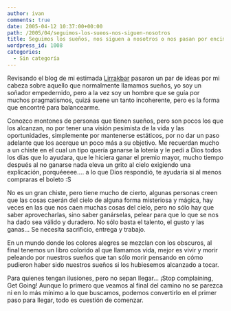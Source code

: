 ```yaml
---
author: ivan
comments: true
date: 2005-04-12 10:37:00+00:00
path: /2005/04/seguimos-los-sueos-nos-siguen-nosotros
title: Seguimos los sueños, nos siguen a nosotros o nos pasan por encima?
wordpress_id: 1008
categories:
  - Sin categoría
---
```


Revisando el blog de mi estimada [Lirrakbar](https://lirrakbar.blogspot.com/2005/04/just-believe.html) pasaron un par de ideas por mi cabeza sobre aquello que normalmente llamamos sueños, yo soy un soñador empedernido, pero a la vez soy un hombre que se guía por muchos pragmatismos, quizá suene un tanto incoherente, pero es la forma que encontré para balancearme.

Conozco montones de personas que tienen sueños, pero son pocos los que los alcanzan, no por tener una visión pesimista de la vida y las oportunidades, simplemente por mantenerse estáticos, por no dar un paso adelante que los acerque un poco más a su objetivo. Me recuerdan mucho a un chiste en el cual un tipo quería ganarse la lotería y le pedí a Dios todos los días que lo ayudara, que le hiciera ganar el premio mayor, mucho tiempo después al no ganarse nada eleva un grito al cielo exigiendo una explicación, porquéeeee.... a lo que Dios respondió, te ayudaría si al menos compraras el boleto :S

No es un gran chiste, pero tiene mucho de cierto, algunas personas creen que las cosas caerán del cielo de alguna forma misteriosa y mágica, hay veces en las que nos caen muchas cosas del cielo, pero no sólo hay que saber aprovecharlas, sino saber ganárselas, pelear para que lo que se nos ha dado sea válido y duradero. No sólo basta el talento, el gusto y las ganas... Se necesita sacrificio, entrega y trabajo.

En un mundo donde los colores alegres se mezclan con los obscuros, al final tenemos un libro colorido al que llamamos vida, mejor es vivir y morir peleando por nuestros sueños que tan sólo morir pensando en cómo pudieron haber sido nuestros sueños si los hubiesemos alcanzado a tocar.

Para quienes tengan ilusiones, pero no sepan llegar... ¡Stop complaining, Get Going! Aunque lo primero que veamos al final del camino no se parezca ni en lo más mínimo a lo que buscamos, podemos convertirlo en el primer paso para llegar, todo es cuestión de comenzar.
